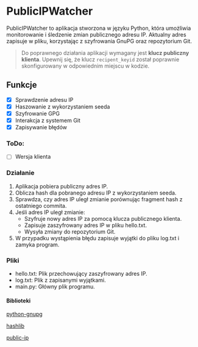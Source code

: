 # PublicIPWatcher
PublicIPWatcher to aplikacja stworzona w języku Python, która umożliwia monitorowanie i śledzenie zmian publicznego adresu IP. Aktualny adres zapisuje w pliku, korzystając z szyfrowania GnuPG oraz repozytorium Git.

>Do poprawnego działania aplikacji wymagany jest **klucz publiczny klienta**. Upewnij się, że klucz `recipent_keyid` został poprawnie skonfigurowany w odpowiednim miejscu w kodzie.

## Funkcje
- [x] Sprawdzenie adresu IP
- [x] Haszowanie z wykorzystaniem seeda
- [x] Szyfrowanie GPG
- [x] Interakcja z systemem Git
- [x] Zapisywanie błędów

### ToDo:
- [ ] Wersja klienta

### Działanie
1. Aplikacja pobiera publiczny adres IP.
1. Oblicza hash dla pobranego adresu IP z wykorzystaniem seeda.
1. Sprawdza, czy adres IP uległ zmianie porównując fragment hash z ostatniego commita.
1. Jeśli adres IP uległ zmianie:
    - Szyfruje nowy adres IP za pomocą klucza publicznego klienta.
    - Zapisuje zaszyfrowany adres IP w pliku hello.txt.
    - Wysyła zmiany do repozytorium Git.
1. W przypadku wystąpienia błędu zapisuje wyjątki do pliku log.txt i zamyka program.

### Pliki
- hello.txt: Plik przechowujący zaszyfrowany adres IP.
- log.txt: Plik z zapisanymi wyjątkami.
- main.py: Główny plik programu.

#### Biblioteki
[python-gnupg](https://gnupg.readthedocs.io/en/latest/)

[hashlib](https://docs.python.org/3/library/hashlib.html)

[public-ip](https://github.com/vterron/public-ip)
